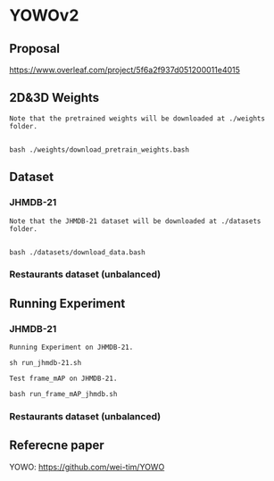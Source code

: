 # YOWOv2

## Proposal 
https://www.overleaf.com/project/5f6a2f937d051200011e4015

## 2D&3D Weights
```
Note that the pretrained weights will be downloaded at ./weights folder.


bash ./weights/download_pretrain_weights.bash
```

## Dataset 
### JHMDB-21

```
Note that the JHMDB-21 dataset will be downloaded at ./datasets folder.


bash ./datasets/download_data.bash
```
### Restaurants dataset (unbalanced)


## Running Experiment
### JHMDB-21
```
Running Experiment on JHMDB-21.

sh run_jhmdb-21.sh
``` 

```
Test frame_mAP on JHMDB-21.

bash run_frame_mAP_jhmdb.sh
``` 

### Restaurants dataset (unbalanced)

## Referecne paper

YOWO: https://github.com/wei-tim/YOWO
